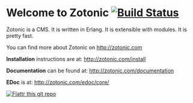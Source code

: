 Welcome to Zotonic [![Build Status](https://secure.travis-ci.org/zotonic/zotonic.png?branch=master)](http://travis-ci.org/zotonic/zotonic)
==================

Zotonic is a CMS.
It is written in Erlang.
It is extensible with modules.
It is pretty fast.

You can find more about Zotonic on http://zotonic.com

**Installation** instructions are at: http://zotonic.com/install

**Documentation** can be found at: http://zotonic.com/documentation

**EDoc** is at: http://zotonic.com/edoc/core/


[![Flattr this git repo](http://api.flattr.com/button/flattr-badge-large.png)](https://flattr.com/submit/auto?user_id=zotonic&url=https://github.com/zotonic/zotonic&title=zotonic&language=en_GB&tags=github&category=software) 

